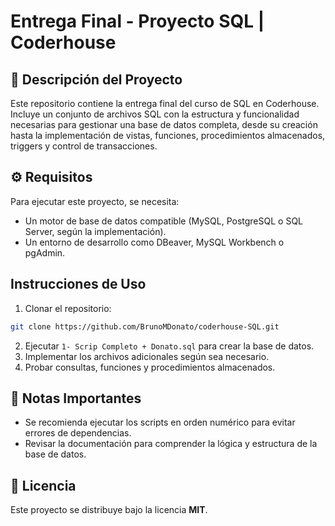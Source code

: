 # **Entrega Final - Proyecto SQL | Coderhouse**  

## 📌 **Descripción del Proyecto**  
Este repositorio contiene la entrega final del curso de SQL en Coderhouse. Incluye un conjunto de archivos SQL con la estructura y funcionalidad necesarias para gestionar una base de datos completa, desde su creación hasta la implementación de vistas, funciones, procedimientos almacenados, triggers y control de transacciones.  


## ⚙ **Requisitos**  
Para ejecutar este proyecto, se necesita:  
- Un motor de base de datos compatible (MySQL, PostgreSQL o SQL Server, según la implementación).  
- Un entorno de desarrollo como DBeaver, MySQL Workbench o pgAdmin.  

##  **Instrucciones de Uso**  
1. Clonar el repositorio:  
```bash  
git clone https://github.com/BrunoMDonato/coderhouse-SQL.git
```  
2. Ejecutar `1- Scrip Completo + Donato.sql` para crear la base de datos.  
3. Implementar los archivos adicionales según sea necesario.  
4. Probar consultas, funciones y procedimientos almacenados.  

## 📝 **Notas Importantes**  
- Se recomienda ejecutar los scripts en orden numérico para evitar errores de dependencias.  
- Revisar la documentación para comprender la lógica y estructura de la base de datos.  

## 📜 **Licencia**  
Este proyecto se distribuye bajo la licencia **MIT**.  

